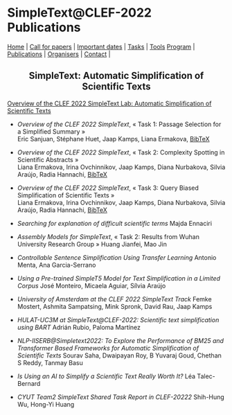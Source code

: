 # SimpleText@CLEF-2022 Publications
<p align="center">
</p>

[Home](./) | [Call for papers](./CFP) | [Important dates](./dates) | [Tasks](./tasks)  | [Tools](./tools) 
[Program](./program) | [Publications](./publications) | [Organisers](./organisers) | [Contact](./contact) |


<h2 align="center">SimpleText: Automatic Simplification of Scientific Texts</h2>

[Overview of the CLEF 2022 SimpleText Lab: Automatic Simplification of Scientific Texts](https://link.springer.com/chapter/10.1007/978-3-031-13643-6_28)

- _Overview of the CLEF 2022 SimpleText_, «&nbsp;Task 1: Passage Selection for a Simplified Summary&nbsp;»  
Eric Sanjuan, Stéphane Huet, Jaap Kamps, Liana Ermakova, <a href="https://github.com/simpletext-madics/2022/blob/369fb5de4e25acd39ce1a59d5b3fc2ce283c8ed3/BibTeX/ermakova_overview_2022.bib">BibTeX</a> 

- _Overview of the CLEF 2022 SimpleText_, «&nbsp;Task 2: Complexity Spotting in Scientific Abstracts&nbsp;»  
Liana Ermakova, Irina Ovchinnikov, Jaap Kamps, Diana Nurbakova, Silvia Araújo, Radia Hannachi, <a href="https://github.com/simpletext-madics/2022/blob/369fb5de4e25acd39ce1a59d5b3fc2ce283c8ed3/BibTeX/ermakova_overview_2022.bib">BibTeX</a> 

- _Overview of the CLEF 2022 SimpleText_, «&nbsp;Task 3: Query Biased Simplification of Scientific Texts&nbsp;»  
Liana Ermakova, Irina Ovchinnikov, Jaap Kamps, Diana Nurbakova, Silvia Araújo, Radia Hannachi, <a href="https://github.com/simpletext-madics/2022/blob/369fb5de4e25acd39ce1a59d5b3fc2ce283c8ed3/BibTeX/ermakova_overview_2022.bib">BibTeX</a> 

- _Searching for explanation of difficult scientific terms_
Majda Ennaciri

- _Assembly Models for SimpleText_, «&nbsp;Task 2: Results from Wuhan University Research Group&nbsp;»
Huang Jianfei, Mao Jin

- _Controllable Sentence Simplification Using Transfer Learning_
Antonio Menta, Ana Garcia-Serrano

- _Using a Pre-trained SimpleT5 Model for Text Simplification in a Limited Corpus_
José Monteiro, Micaela Aguiar, Sílvia Araújo

- _University of Amsterdam at the CLEF 2022 SimpleText Track_
Femke Mostert, Ashmita Sampatsing, Mink Spronk, David Rau, Jaap Kamps

- _HULAT-UC3M at SimpleText@CLEF-2022: Scientific text simplification using BART_
Adrián Rubio, Paloma Martínez

- _NLP-IISERB@Simpletext2022: To Explore the Performance of BM25 and Transformer Based Frameworks for Automatic Simplification of Scientific Texts_
Sourav Saha, Dwaipayan Roy, B Yuvaraj Goud, Chethan S Reddy, Tanmay Basu

- _Is Using an AI to Simplify a Scientific Text Really Worth It?_
Léa Talec-Bernard

- _CYUT Team2 SimpleText Shared Task Report in CLEF-20222_
Shih-Hung Wu, Hong-Yi Huang

